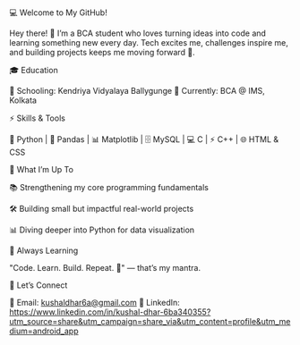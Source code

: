 💻 Welcome to My GitHub!

Hey there! 👋 I’m a BCA student who loves turning ideas into code and learning something new every day.
Tech excites me, challenges inspire me, and building projects keeps me moving forward 🚀.

🎓 Education

🏫 Schooling: Kendriya Vidyalaya Ballygunge
💼 Currently: BCA @ IMS, Kolkata

⚡ Skills & Tools

🐍 Python | 🐼 Pandas | 📊 Matplotlib | 🗄️ MySQL | 💻 C | ⚡ C++ | 🌐 HTML & CSS

📌 What I’m Up To

📚 Strengthening my core programming fundamentals

🛠️ Building small but impactful real-world projects

📊 Diving deeper into Python for data visualization

🌱 Always Learning

"Code. Learn. Build. Repeat. 🔁" — that’s my mantra.

🤝 Let’s Connect

📧 Email: kushaldhar6a@gmail.com 
💼 LinkedIn: https://www.linkedin.com/in/kushal-dhar-6ba340355?utm_source=share&utm_campaign=share_via&utm_content=profile&utm_medium=android_app
